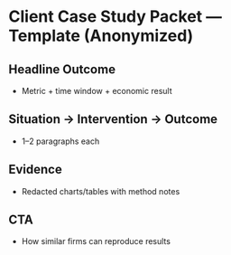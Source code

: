 # Client Case Study Packet — Template (Anonymized)

## Headline Outcome
- Metric + time window + economic result

## Situation → Intervention → Outcome
- 1–2 paragraphs each

## Evidence
- Redacted charts/tables with method notes

## CTA
- How similar firms can reproduce results

